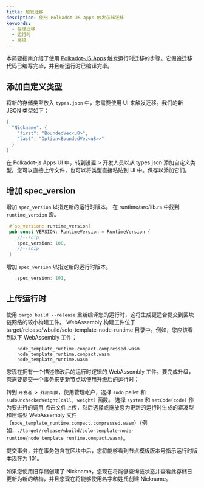 ```yaml
---
title: 触发迁移
desciption: 使用 Polkadot-JS Apps 触发存储迁移
keywords:
  - 存储迁移
  - 运行时
  - 高级
---
```


本简要指南介绍了使用 [Polkadot-JS Apps](https://polkadot.js.org/apps/) 触发运行时迁移的步骤。它假设迁移代码已编写完毕，并且新运行时已编译完毕。


## 添加自定义类型

将新的存储类型放入 `types.json` 中，您需要使用 UI 来触发迁移。我们的新 JSON 类型如下：

```rust
{
  "Nickname": {
    "first": "BoundedVec<u8>",
    "last": "Option<BoundedVec<u8>>"
  }
}
```
在 Polkadot-js Apps UI 中，转到设置 > 开发人员以从 types.json 添加自定义类型。您可以直接上传文件，也可以将类型直接粘贴到 UI 中。保存以添加它们。

## 增加 spec_version

增加 `spec_version` 以指定新的运行时版本。
在 runtime/src/lib.rs 中找到 `runtime_version` 宏。
```rust
 #[sp_version::runtime_version]
 pub const VERSION: RuntimeVersion = RuntimeVersion {
    //--snip
    spec_version: 100,
    //--snip
 }
```
增加 `spec_version` 以指定新的运行时版本。
```rust
    spec_version: 101,
```

## 上传运行时

使用 `cargo build --release` 重新编译您的运行时，这将生成更适合提交到区块链网络的较小构建工件。
WebAssembly 构建工件位于 target/release/wbuild/solo-template-node-runtime 目录中。例如，您应该看到以下 WebAssembly 工件：
```
    node_template_runtime.compact.compressed.wasm
    node_template_runtime.compact.wasm
    node_template_runtime.wasm
```
您现在拥有一个描述修改后的运行时逻辑的 WebAssembly 工件。要完成升级，您需要提交一个事务来更新节点以使用升级后的运行时：

转到 `开发者 > 外部函数`，使用管理帐户，选择 `sudo` pallet 和 `sudoUncheckedWeight(call, weight)` 函数。
选择 `system` 和 `setCode(code)` 作为要进行的调用
点击文件上传，然后选择或拖放您为更新的运行时生成的紧凑型和压缩型 WebAssembly 文件（`node_template_runtime.compact.compressed.wasm`）（例如，`./target/release/wbuild/solo-template-node-runtime/node_template_runtime.compact.wasm`）。

提交事务，并在事务包含在区块中后，您将能够看到节点模板版本号指示运行时版本现在为 101。

如果您使用旧存储创建了 Nickname，您现在将能够查询链状态并查看此存储已更新为新的结构，并且您现在将能够使用名字和姓氏创建 Nickname。
